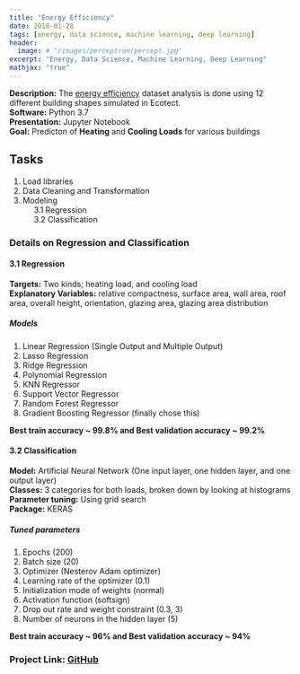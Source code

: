 ```yaml
---
title: "Energy Efficiency"
date: 2018-01-28
tags: [energy, data science, machine learning, deep learning]
header:
  image: # "/images/perceptron/percept.jpg"
excerpt: "Energy, Data Science, Machine Learning, Deep Learning"
mathjax: "true"
---
```


**Description:** The [energy efficiency](http://archive.ics.uci.edu/ml/datasets/energy+efficiency) dataset analysis is done using 12 different building shapes simulated in Ecotect.<br>
**Software:** Python 3.7 <br>
**Presentation:** Jupyter Notebook <br>
**Goal:** Predicton of **Heating** and **Cooling Loads** for various buildings<br>

## Tasks
1. Load libraries
2. Data Cleaning and Transformation
3. Modeling <br>
&nbsp;&nbsp;&nbsp;&nbsp; 3.1 Regression<br>
&nbsp;&nbsp;&nbsp;&nbsp; 3.2 Classification<br>

### Details on Regression and Classification

#### 3.1 Regression
**Targets:** Two kinds; heating load, and cooling load <br>
**Explanatory Variables:** relative compactness, surface area, wall area, roof area, overall height, orientation, glazing area, glazing area distribution<br>

##### Models
1) Linear Regression (Single Output and Multiple Output)
2) Lasso Regression
3) Ridge Regression
4) Polynomial Regression
5) KNN Regressor
5) Support Vector Regressor
6) Random Forest Regressor
7) Gradient Boosting Regressor (finally chose this)

**Best train accuracy ~ 99.8% and Best validation accuracy ~ 99.2%**

#### 3.2 Classification
**Model:** Artificial Neural Network (One input layer, one hidden layer, and one output layer)<br>
**Classes:** 3 categories for both loads, broken down by looking at histograms<br>
**Parameter tuning:** Using grid search<br>
**Package:** KERAS<br>

##### Tuned parameters
1) Epochs (200)
2) Batch size (20)
3) Optimizer (Nesterov Adam optimizer)
4) Learning rate of the optimizer (0.1)
5) Initialization mode of weights (normal)
6) Activation function (softsign)
7) Drop out rate and weight constraint (0.3, 3)
8) Number of neurons in the hidden layer (5)

**Best train accuracy ~ 96% and Best validation accuracy ~ 94%**

### Project Link: [GitHub](https://github.com/Rahulub3r/Energy-Efficiency)
